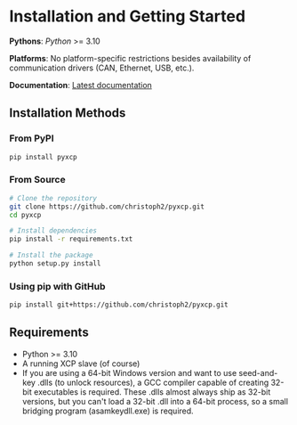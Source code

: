 Installation and Getting Started
================================

**Pythons**: *Python* >= 3.10

**Platforms**: No platform-specific restrictions besides availability of communication drivers (CAN, Ethernet, USB, etc.).

**Documentation**: [Latest documentation](https://pyxcp.rtfd.org)

## Installation Methods

### From PyPI

```bash
pip install pyxcp
```

### From Source

```bash
# Clone the repository
git clone https://github.com/christoph2/pyxcp.git
cd pyxcp

# Install dependencies
pip install -r requirements.txt

# Install the package
python setup.py install
```

### Using pip with GitHub

```bash
pip install git+https://github.com/christoph2/pyxcp.git
```

## Requirements

- Python >= 3.10
- A running XCP slave (of course)
- If you are using a 64-bit Windows version and want to use seed-and-key .dlls (to unlock resources), a GCC compiler capable of creating 32-bit executables is required. These .dlls almost always ship as 32-bit versions, but you can't load a 32-bit .dll into a 64-bit process, so a small bridging program (asamkeydll.exe) is required.
